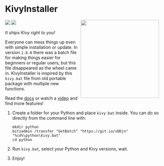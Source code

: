 KivyInstaller
=============

<img align="right" height="256" src="https://raw.githubusercontent.com/KeyWeeUsr/KivyInstaller/master/logo.png"/>

<a href="http://kivyinstaller.readthedocs.io/en/master/" target="_blank">
<img src="https://img.shields.io/badge/docs-master-brightgreen.svg" /></a>
<a href="https://ci.appveyor.com/project/KeyWeeUsr/KivyInstaller" target="_blank">
<img src="https://ci.appveyor.com/api/projects/status/bjusk0ueobr6d30x?svg=true" /></a>

_It ships Kivy right to you!_

Everyone can mess things up even with simple installation or update. In
version `1.8.0` there was a batch file for making things easier for beginners
or regular users, but this file disappeared as the wheel came in. KivyInstaller
is inspired by this `kivy.bat` file from old portable package with multiple new
functions.

Read the [docs](http://kivyinstaller.readthedocs.io/en/master/) or watch
a [video](https://youtu.be/ch_ILDBEaok) and find more features!

1. Create a folder for your Python and place `kivy.bat` inside.
   You can do so directly from the command line with:

       mkdir python
       bitsadmin /transfer "GetBatch" "https://git.io/vDDjn" "%cd%\python\kivy.bat"
       cd python

2. Run `kivy.bat`, select your Python and Kivy versions, wait.

3. Enjoy!
